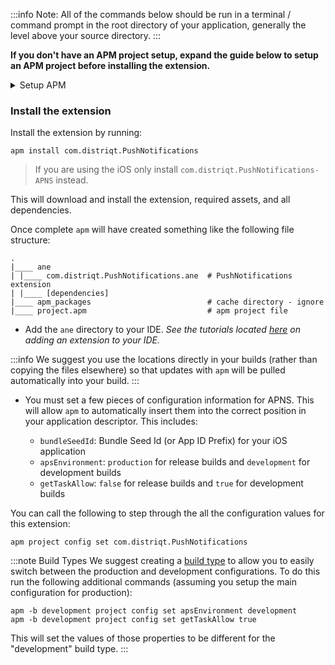 


:::info 
Note: All of the commands below should be run in a terminal / command prompt in the root directory of your application, generally the level above your source directory.
:::

**If you don't have an APM project setup, expand the guide below to setup an APM project before installing the extension.**

<details><summary>Setup APM</summary>
<p>

### Install APM

If you haven't installed `apm` follow the install guide on [airsdk.dev](https://airsdk.dev/docs/basics/install-apm).


### Setup an APM project 

You will need an APM project for your application.


There are many ways to do this and for more options see the [APM documentation](https://github.com/airsdk/apm/wiki/Usage-ProjectsAndPackages#initialise). Here we will just initialise a new empty project:

```
apm init
```

#### Check your github token

We use github to secure our extensions so you must have created a github personal access token and configured `apm` to use it. 

To do this create a token using this [guide from github](https://docs.github.com/en/github/authenticating-to-github/keeping-your-account-and-data-secure/creating-a-personal-access-token) and then set it in your apm config using:

```
apm config set github_token ghp_XXXXXXXXXXXXXXXXXXXXXXXXXXXX
```

If you don't do this correctly you may find the install will fail.

</p>
</details>


### Install the extension 

Install the extension by running: 

```
apm install com.distriqt.PushNotifications
```

> If you are using the iOS only install `com.distriqt.PushNotifications-APNS` instead.

This will download and install the extension, required assets, and all dependencies.

Once complete `apm` will have created something like the following file structure: 

```
.
|____ ane
| |____ com.distriqt.PushNotifications.ane	# PushNotifications extension
| |____ [dependencies]
|____ apm_packages							# cache directory - ignore
|____ project.apm							# apm project file
```

- Add the `ane` directory to your IDE. *See the tutorials located [here](/docs/tutorials/getting-started) on adding an extension to your IDE.*

:::info
We suggest you use the locations directly in your builds (rather than copying the files elsewhere) so that updates with `apm` will be pulled automatically into your build.
:::


- You must set a few pieces of configuration information for APNS. This will allow `apm` to automatically insert them into the correct position in your application descriptor. This includes:

	- `bundleSeedId`: Bundle Seed Id (or App ID Prefix) for your iOS application
	- `apsEnvironment`: `production` for release builds and `development` for development builds
	- `getTaskAllow`: `false` for release builds and `true` for development builds

You can call the following to step through the all the configuration values for this extension:

```
apm project config set com.distriqt.PushNotifications
```

:::note Build Types
We suggest creating a [build type](https://github.com/airsdk/apm/wiki/Usage-ProjectsAndPackages#build-types) to allow you to easily switch between the production and development configurations. To do this run the following additional commands (assuming you setup the main configuration for production): 

```
apm -b development project config set apsEnvironment development
apm -b development project config set getTaskAllow true
```

This will set the values of those properties to be different for the "development" build type. 
:::



